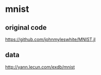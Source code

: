 # mnist

## original code

https://github.com/johnmyleswhite/MNIST.jl

## data

http://yann.lecun.com/exdb/mnist
